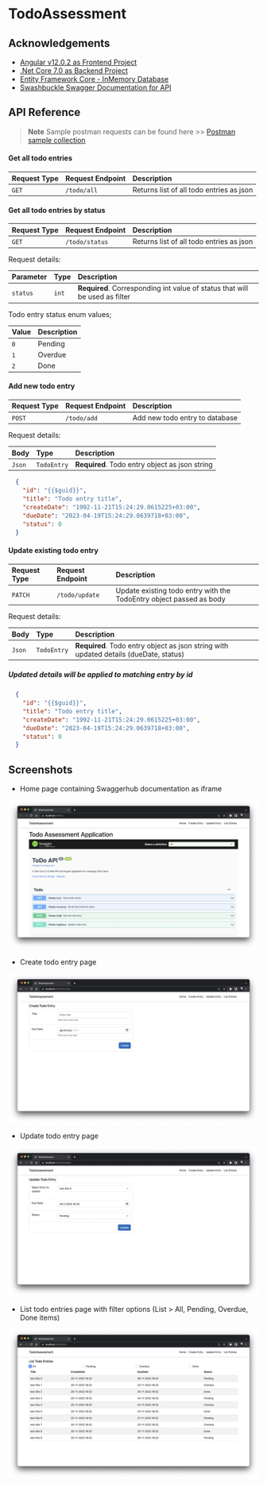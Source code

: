 # TodoAssessment

## Acknowledgements

 - [Angular v12.0.2 as Frontend Project](https://angular.io/)
 - [.Net Core 7.0 as Backend Project](https://dotnet.microsoft.com/en-us/download/dotnet/7.0)
 - [Entity Framework Core - InMemory Database](https://learn.microsoft.com/en-us/ef/core/providers/in-memory/?tabs=dotnet-core-cli)
 - [Swashbuckle Swagger Documentation for API](https://learn.microsoft.com/en-us/aspnet/core/tutorials/getting-started-with-swashbuckle?view=aspnetcore-7.0&tabs=visual-studio)

## API Reference

> **Note**
> Sample postman requests can be found here >>
[Postman sample collection](https://api.postman.com/collections/6313898-0abaaffe-895b-4ed9-b2bd-bec05227058b?access_key=PMAT-01GJATGQV391NRQ5ZMENTVCCKY)

#### Get all todo entries

| Request Type | Request Endpoint     | Description                |
| :-------- | :------- | :------------------------- |
| `GET` | `/todo/all` | Returns list of all todo entries as json |

#### Get all todo entries by status

| Request Type | Request Endpoint     | Description                |
| :-------- | :------- | :------------------------- |
| `GET` | `/todo/status` | Returns list of all todo entries as json |

Request details:

| Parameter | Type     | Description                       |
| :-------- | :------- | :-------------------------------- |
| `status`      | `int` | **Required**. Corresponding int value of status that will be used as filter |

Todo entry status enum values;

| Value | Description                       |
| :------- | :-------------------------------- |
| `0` | Pending |
| `1` | Overdue |
| `2` | Done |

#### Add new todo entry

| Request Type | Request Endpoint     | Description                |
| :-------- | :------- | :------------------------- |
| `POST` | `/todo/add` | Add new todo entry to database |

Request details:

| Body | Type     | Description                       |
| :-------- | :------- | :-------------------------------- |
| `Json`      | `TodoEntry` | **Required**. Todo entry object as json string |

```json
  {
    "id": "{{$guid}}",
    "title": "Todo entry title",
    "createDate": "1992-11-21T15:24:29.0615225+03:00",
    "dueDate": "2023-04-19T15:24:29.0639718+03:00",
    "status": 0
  }
```

#### Update existing todo entry

| Request Type | Request Endpoint     | Description                |
| :-------- | :------- | :------------------------- |
| `PATCH` | `/todo/update` | Update existing todo entry with the TodoEntry object passed as body |

Request details:

| Body | Type     | Description                       |
| :-------- | :------- | :-------------------------------- |
| `Json`      | `TodoEntry` | **Required**. Todo entry object as json string with updated details (dueDate, status)|

##### Updated details will be applied to matching entry by id

```json
  {
    "id": "{{$guid}}",
    "title": "Todo entry title",
    "createDate": "1992-11-21T15:24:29.0615225+03:00",
    "dueDate": "2023-04-19T15:24:29.0639718+03:00",
    "status": 0
  }
```

## Screenshots

- Home page containing Swaggerhub documentation as iframe

![Home page](TodoAssessment/ClientApp/screenshots/home.png?raw=true)

- Create todo entry page

![Create entry page](TodoAssessment/ClientApp/screenshots/create.png?raw=true)

- Update todo entry page

![Update entry page](TodoAssessment/ClientApp/screenshots/update.png?raw=true)

- List todo entries page with filter options (List > All, Pending, Overdue, Done items)

![List entries page](TodoAssessment/ClientApp/screenshots/list.png?raw=true)


